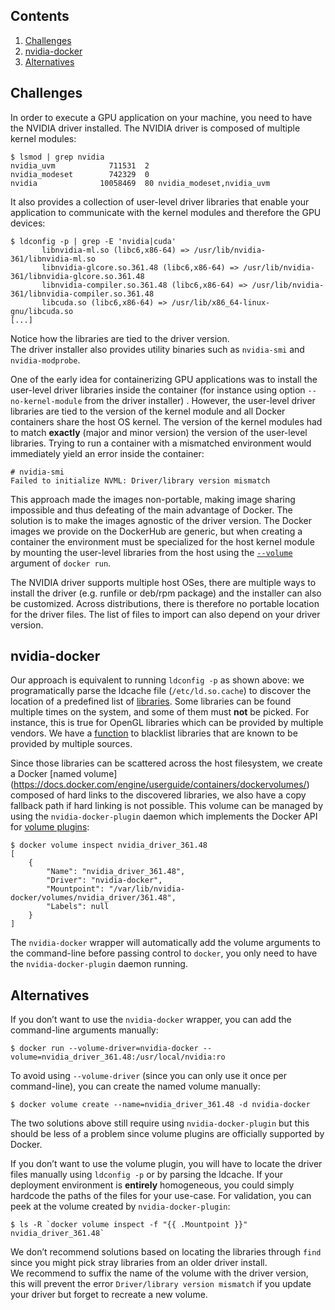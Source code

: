 ## Contents
1. [Challenges](#challenges)
1. [nvidia-docker](#nvidia-docker)
1. [Alternatives](#alternatives)

## Challenges
In order to execute a GPU application on your machine, you need to have the NVIDIA driver installed. The NVIDIA driver is composed of multiple kernel modules:
```
$ lsmod | grep nvidia
nvidia_uvm            711531  2 
nvidia_modeset        742329  0 
nvidia              10058469  80 nvidia_modeset,nvidia_uvm
```
It also provides a collection of user-level driver libraries that enable your application to communicate with the kernel modules and therefore the GPU devices:
```
$ ldconfig -p | grep -E 'nvidia|cuda'
       libnvidia-ml.so (libc6,x86-64) => /usr/lib/nvidia-361/libnvidia-ml.so
       libnvidia-glcore.so.361.48 (libc6,x86-64) => /usr/lib/nvidia-361/libnvidia-glcore.so.361.48
       libnvidia-compiler.so.361.48 (libc6,x86-64) => /usr/lib/nvidia-361/libnvidia-compiler.so.361.48
       libcuda.so (libc6,x86-64) => /usr/lib/x86_64-linux-gnu/libcuda.so
[...]
```
Notice how the libraries are tied to the driver version.  
The driver installer also provides utility binaries such as `nvidia-smi` and `nvidia-modprobe`. 

One of the early idea for containerizing GPU applications was to install the user-level driver libraries inside the container (for instance using option `--no-kernel-module` from the driver installer) . However,  the user-level driver libraries are tied to the version of the kernel module and all Docker containers share the host OS kernel. The version of the kernel modules had to match **exactly** (major and minor version) the version of the user-level libraries. Trying to run a container with a mismatched environment would immediately yield an error inside the container:
```
# nvidia-smi 
Failed to initialize NVML: Driver/library version mismatch
```
This approach made the images non-portable, making image sharing impossible and thus defeating of the main advantage of Docker. The solution is to make the images agnostic of the driver version. The Docker images we provide on the DockerHub are generic, but when creating a container the environment must be specialized for the host kernel module by mounting the user-level libraries from the host using the [`--volume`](https://docs.docker.com/engine/reference/run/#volume-shared-filesystems) argument of `docker run`.

The NVIDIA driver supports multiple host OSes, there are multiple ways to install the driver (e.g. runfile or deb/rpm package) and the installer can also be customized. Across distributions, there is therefore no portable location for the driver files. The list of files to import can also depend on your driver version.

## nvidia-docker
Our approach is equivalent to running `ldconfig -p` as shown above: we programatically parse the ldcache file (`/etc/ld.so.cache`) to discover the location of a predefined list of [ libraries](https://github.com/NVIDIA/nvidia-docker/blob/93bb65de7fc349e6de9f27abdaa75875f5572b17/tools/src/nvidia/volumes.go#L118-L168).
Some libraries can be found multiple times on the system, and some of them must **not** be picked. For instance, this is true for OpenGL libraries which can be provided by multiple vendors. We have a [function](https://github.com/NVIDIA/nvidia-docker/blob/93bb65de7fc349e6de9f27abdaa75875f5572b17/tools/src/nvidia/volumes.go#L173-L211) to blacklist libraries that are known to be provided by multiple sources.

Since those libraries can be scattered across the host filesystem, we create a Docker [named volume] (https://docs.docker.com/engine/userguide/containers/dockervolumes/) composed of hard links to the discovered libraries, we also have a copy fallback path if hard linking is not possible.
This volume can be managed by using the `nvidia-docker-plugin` daemon which implements the Docker API for [volume plugins](https://docs.docker.com/engine/extend/plugins_volume/):
```
$ docker volume inspect nvidia_driver_361.48 
[
    {
        "Name": "nvidia_driver_361.48",
        "Driver": "nvidia-docker",
        "Mountpoint": "/var/lib/nvidia-docker/volumes/nvidia_driver/361.48",
        "Labels": null
    }
]
```
The `nvidia-docker` wrapper will automatically add the volume arguments to the command-line before passing control to `docker`, you only need to have the `nvidia-docker-plugin` daemon running.

## Alternatives
If you don’t want to use the `nvidia-docker` wrapper, you can add the command-line arguments manually:
```
$ docker run --volume-driver=nvidia-docker --volume=nvidia_driver_361.48:/usr/local/nvidia:ro
````
To avoid using `--volume-driver` (since you can only use it once per command-line), you can create the named volume manually:
```
$ docker volume create --name=nvidia_driver_361.48 -d nvidia-docker
```
The two solutions above still require using `nvidia-docker-plugin` but this should be less of a problem since volume plugins are officially supported by Docker.

If you don’t want to use the volume plugin, you will have to locate the driver files manually using `ldconfig -p` or by parsing the ldcache. If your deployment environment is **entirely** homogeneous, you could simply hardcode the paths of the files for your use-case. For validation, you can peek at the volume created by `nvidia-docker-plugin`:
```
$ ls -R `docker volume inspect -f "{{ .Mountpoint }}" nvidia_driver_361.48`
``` 
We don’t recommend solutions based on locating the libraries through `find` since you might pick stray libraries from an older driver install.  
We recommend to suffix the name of the volume with the driver version, this will prevent the error `Driver/library version mismatch` if you update your driver but forget to recreate a new volume.
